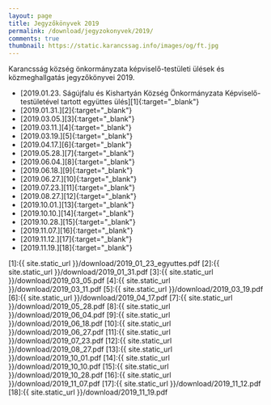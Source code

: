 ```yaml
---
layout: page
title: Jegyzőkönyvek 2019
permalink: /download/jegyzokonyvek/2019/
comments: true
thumbnail: https://static.karancssag.info/images/og/ft.jpg
---
```


Karancsság község önkormányzata képviselő-testületi ülések és közmeghallgatás jegyzőkönyvei 2019.

+ [2019.01.23. Ságújfalu és Kishartyán Község Önkormányzata Képviselő-testületével tartott együttes ülés][1]{:target="_blank"}
+ [2019.01.31.][2]{:target="_blank"}
+ [2019.03.05.][3]{:target="_blank"}
+ [2019.03.11.][4]{:target="_blank"}
+ [2019.03.19.][5]{:target="_blank"}
+ [2019.04.17.][6]{:target="_blank"}
+ [2019.05.28.][7]{:target="_blank"}
+ [2019.06.04.][8]{:target="_blank"}
+ [2019.06.18.][9]{:target="_blank"}
+ [2019.06.27.][10]{:target="_blank"}
+ [2019.07.23.][11]{:target="_blank"}
+ [2019.08.27.][12]{:target="_blank"}
+ [2019.10.01.][13]{:target="_blank"}
+ [2019.10.10.][14]{:target="_blank"}
+ [2019.10.28.][15]{:target="_blank"}
+ [2019.11.07.][16]{:target="_blank"}
+ [2019.11.12.][17]{:target="_blank"}
+ [2019.11.19.][18]{:target="_blank"}

[1]:{{ site.static_url }}/download/2019_01_23_egyuttes.pdf
[2]:{{ site.static_url }}/download/2019_01_31.pdf
[3]:{{ site.static_url }}/download/2019_03_05.pdf
[4]:{{ site.static_url }}/download/2019_03_11.pdf
[5]:{{ site.static_url }}/download/2019_03_19.pdf
[6]:{{ site.static_url }}/download/2019_04_17.pdf
[7]:{{ site.static_url }}/download/2019_05_28.pdf
[8]:{{ site.static_url }}/download/2019_06_04.pdf
[9]:{{ site.static_url }}/download/2019_06_18.pdf
[10]:{{ site.static_url }}/download/2019_06_27.pdf
[11]:{{ site.static_url }}/download/2019_07_23.pdf
[12]:{{ site.static_url }}/download/2019_08_27.pdf
[13]:{{ site.static_url }}/download/2019_10_01.pdf
[14]:{{ site.static_url }}/download/2019_10_10.pdf
[15]:{{ site.static_url }}/download/2019_10_28.pdf
[16]:{{ site.static_url }}/download/2019_11_07.pdf
[17]:{{ site.static_url }}/download/2019_11_12.pdf
[18]:{{ site.static_url }}/download/2019_11_19.pdf